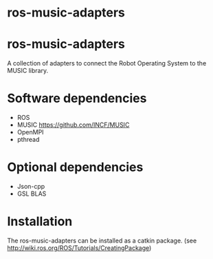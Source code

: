 # ros-music-adapters

ros-music-adapters
==============

A collection of adapters to connect the Robot Operating System to the MUSIC library.

Software dependencies
=====================

- ROS
- MUSIC <https://github.com/INCF/MUSIC>
- OpenMPI
- pthread

Optional dependencies
=====================
- Json-cpp
- GSL BLAS

Installation
============

The ros-music-adapters can be installed as a catkin package. (see http://wiki.ros.org/ROS/Tutorials/CreatingPackage)


